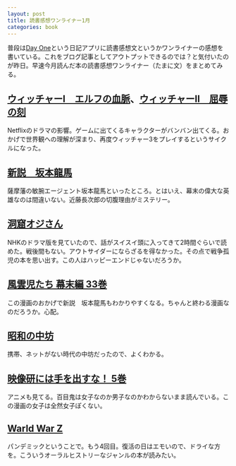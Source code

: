 ```yaml
---
layout: post
title: 読書感想ワンライナー1月
categories: book
---
```


普段は[Day One](https://dayoneapp.com/)という日記アプリに読書感想文というかワンライナーの感想を書いている。これをブログ記事としてアウトプットできるのでは？と気付いたのが昨日。早速今月読んだ本の読書感想ワンライナー（たまに文）をまとめてみる。

## [ウィッチャーⅠ　エルフの血脈](https://amzn.to/2GFGIvB)、[ウィッチャーⅡ　屈辱の刻](https://amzn.to/2GD8oRV)

Netflixのドラマの影響。ゲームに出てくるキャラクターがバンバン出てくる。おかげで世界観への理解が深まり、再度ウィッチャー3をプレイするというサイクルになった。

## [新説　坂本龍馬](https://amzn.to/31iMrRx)

薩摩藩の敏腕エージェント坂本龍馬といったところ。とはいえ、幕末の偉大な英雄なのは間違いない。近藤長次郎の切腹理由がミステリー。

## [洞窟オジさん](https://amzn.to/2GIXUAh)

NHKのドラマ版を見ていたので、話がスイスイ頭に入ってきて2時間ぐらいで読めた。戦後間もない。アウトサイダーにならざるを得なかった。その点で戦争孤児の本を思い出す。この人はハッピーエンドじゃないだろうか。

## [風雲児たち 幕末編 33巻](https://amzn.to/2RItSTM)

この漫画のおかげで新説　坂本龍馬もわかりやすくなる。ちゃんと終わる漫画なのだろうか。心配。

## [昭和の中坊](https://amzn.to/2GKB5Mw)

携帯、ネットがない時代の中坊だったので、よくわかる。

## [映像研には手を出すな！ 5巻](https://amzn.to/319WU1I)

アニメも見てる。百目鬼は女子なのか男子なのかわからないまま読んでいる。この漫画の女子は全然女子ぽくない。

## [Warld War Z](https://amzn.to/31f31BD)

パンデミックということで。もう4回目。復活の日はエモいので、ドライな方を。こういうオーラルヒストリーなジャンルの本が読みたい。